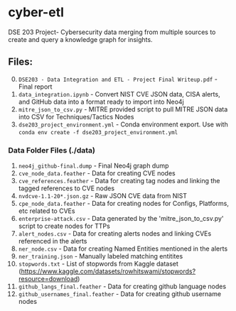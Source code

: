 # cyber-etl
DSE 203 Project- Cybersecurity data merging from multiple sources to create and query a knowledge graph for insights.

## Files:
0. `DSE203 - Data Integration and ETL - Project Final Writeup.pdf` - Final report
1. `data_integration.ipynb` - Convert NIST CVE JSON data, CISA alerts, and GitHub data into a format ready to import into Neo4j
2. `mitre_json_to_csv.py` - MITRE provided script to pull MITRE JSON data into CSV for Techniques/Tactics Nodes
3. `dse203_project_environment.yml` - Conda environment export. Use with `conda env create -f dse203_project_environment.yml`

### Data Folder Files (./data)
1. `neo4j_github-final.dump` - Final Neo4j graph dump
2. `cve_node_data.feather` - Data for creating CVE nodes
3. `cve_references.feather` - Data for creating tag nodes and linking the tagged references to CVE nodes
4. `nvdcve-1.1-20*.json.gz` - Raw JSON CVE data from NIST
5. `cpe_node_data.feather` - Data for creating nodes for Configs, Platforms, etc related to CVEs
6. `enterprise-attack.csv` - Data generated by the 'mitre_json_to_csv.py' script to create nodes for TTPs
7. `alert_nodes.csv` - Data for creating alerts nodes and linking CVEs referenced in the alerts
8. `ner_node.csv` - Data for creating Named Entities mentioned in the alerts
9. `ner_training.json` - Manually labeled matching entitites
10. `stopwords.txt` - List of stopwords from Kaggle dataset (https://www.kaggle.com/datasets/rowhitswami/stopwords?resource=download)
11. `github_langs_final.feather` - Data for creating github language nodes
12. `github_usernames_final.feather` - Data for creating github username nodes
